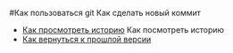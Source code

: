 #Как пользоваться git
Как сделать новый коммит
- [Как просмотреть историю](./log_help.md)
Как посмотреть историю
- [Как вернуться к прошлой версии](./reset_help.md)
